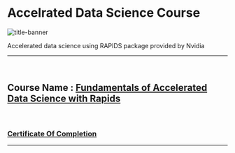 # Accelrated Data Science Course
![title-banner](https://images.contentstack.io/v3/assets/blt71da4c740e00faaa/blt1fa6fb60a89f9305/61d61d2c8c8e757c1a014567/blog-RAPIDS-Tutorial_(1).jpg?format=webp)

Accelerated data science using RAPIDS package provided by Nvidia
<hr/>

<br/>

## Course Name : [Fundamentals of Accelerated Data Science with Rapids](https://www.nvidia.com/en-us/training/instructor-led-workshops/fundamentals-of-accelerated-data-science/)

<br/>

### [Certificate Of Completion](https://courses.nvidia.com/certificates/751a01ad7828481a9e6af3d007d67533/)

<hr/>

